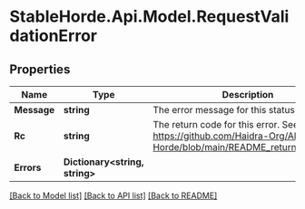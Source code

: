 # StableHorde.Api.Model.RequestValidationError

## Properties

Name | Type | Description | Notes
------------ | ------------- | ------------- | -------------
**Message** | **string** | The error message for this status code. | [optional] 
**Rc** | **string** | The return code for this error. See: https://github.com/Haidra-Org/AI-Horde/blob/main/README_return_codes.md | 
**Errors** | **Dictionary&lt;string, string&gt;** |  | [optional] 

[[Back to Model list]](../README.md#documentation-for-models) [[Back to API list]](../README.md#documentation-for-api-endpoints) [[Back to README]](../README.md)

